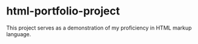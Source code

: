 # html-portfolio-project
This project serves as a demonstration of my proficiency in HTML markup language.
